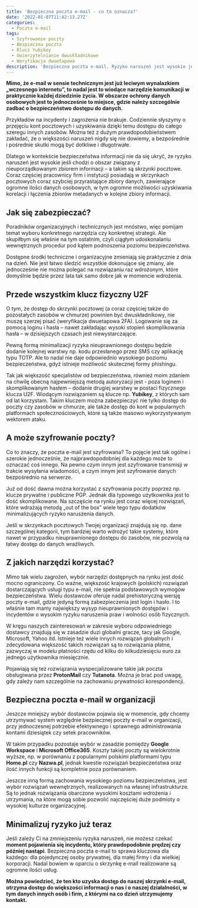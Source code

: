 ```yaml
---
title: 'Bezpieczna poczta e-mail - co to oznacza?'
date: '2022-01-07T11:42:13.27Z'
categories:
  - Poczta e-mail
tags:
  - Szyfrowanie poczty
  - Bezpieczna poczta
  - Klucz Yubikey
  - Uwierzytelnianie dwuskładnikowe
  - Weryfikacja dwuetapowa
description: 'Bezpieczna poczta e-mail. Ryzyko naruszeń jest wysokie jeśli chodzi o obszar związany z nieuporządkowanym zbiorem informacji - a takim są skrzynki pocztowe.'
---
```


**Mimo, że e-mail w sensie technicznym jest już leciwym wynalazkiem „wczesnego internetu”, to nadal jest to wiodące narzędzie komunikacji w praktycznie każdej dziedzinie życia. W obszarze ochrony danych osobowych jest to jednocześnie to miejsce, gdzie należy szczególnie zadbać o bezpieczeństwo dostępu do danych.**

Przykładów na incydenty i zagrożenia nie brakuje. Codziennie słyszymy o przejęciu kont pocztowych i uzyskiwania dzięki temu dostępu do całego szeregu innych zasobów. Można też z dużym prawdopodobieństwem zakładać, że o większości naruszeń nigdy się nie dowiemy, a bezpośrednie i pośrednie skutki mogą być dotkliwe i długotrwałe.

Dlatego w kontekście bezpieczeństwa informacji nie da się ukryć, że ryzyko naruszeń jest wysokie jeśli chodzi o obszar związany z nieuporządkowanym zbiorem informacji – a takim są skrzynki pocztowe. Coraz częściej pracownicy firm i instytucji posiadają w skrzynkach pocztowych coraz szybciej przyrastające zbiory danych, zawierające ogromne ilości danych osobowych, w tym ogromne możliwości uzyskiwania korelacji i łączenia zbiorów metadanych w kolejne zbiory informacji.

## Jak się zabezpieczać?

Poradników organizacyjnych i technicznych jest mnóstwo, więc pomijam temat wyboru konkretnego narzędzia czy konkretnej strategii. Ale skupiłbym się właśnie na tym ostatnim, czyli ciągłym udoskonalaniu wewnętrznych procedur pod kątem podnoszenia poziomu bezpieczeństwa.

Dostępne środki techniczne i organizacyjne zmieniają się praktycznie z dnia na dzień. Nie jest łatwo śledzić wszystkie dokonujące się zmiany, ale jednocześnie nie można polegać na rozwiązaniu raz wdrożonym, które domyślnie będzie przez lata tak samo dobre jak w momencie wdrożenia.

## Przede wszystkim klucz fizyczny U2F

O tym, że dostęp do skrzynki pocztowej (a coraz częściej także do pozostałych zasobów w chmurze) powinien być dwuskładnikowy, nie muszę szerzej pisać (weryfikacja dwuetapowa 2FA). Logowanie się za pomocą loginu i hasła – nawet zakładając wysoki stopień skomplikowania hasła – w dzisiejszych czasach jest niewystarczające.

Pewną formą minimalizacji ryzyka nieuprawnionego dostępu będzie dodanie kolejnej warstwy np. kodu przesłanego przez SMS czy aplikację typu TOTP. Ale to nadal nie daje odpowiednio wysokiego poziomu bezpieczeństwa, gdyż istnieje możliwość skutecznej formy phishingu.

Tak jak większość specjalistów od bezpieczeństwa, również moim zdaniem na chwilę obecną najpewniejszą metodą autoryzacji jest - poza loginem i skomplikowanym hasłem – dodanie drugiej warstwy w postaci fizycznego klucza U2F. Wiodącym rozwiązaniem są klucze np. **Yubikey**, z których sam od lat korzystam. Takim kluczem można zabezpieczyć nie tylko dostęp do poczty czy zasobów w chmurze, ale także dostęp do kont w popularnych platformach społecznościowych, które są także masowo wykorzystywanym wektorem ataku.

## A może szyfrowanie poczty?

Co to znaczy, że poczta e-mail jest szyfrowana? To pojęcie jest tak ogólne i szerokie jednocześnie, że najprawdopodobniej dla każdego może to oznaczać coś innego. Na pewno czym innym jest szyfrowanie transmisji w trakcie wysyłania wiadomości, a czym innym jest szyfrowanie danych bezpośrednio na serwerze.

Już od dość dawna można korzystać z szyfrowania poczty poprzez np. klucze prywatne i publiczne PGP. Jednak dla typowego użytkownika jest to dość skomplikowane. Na szczęście na rynku jest coraz więcej rozwiązań, które wdrażają metodą „out of the box” wiele tego typu dodatków minimalizujących ryzyko naruszenia danych.

Jeśli w skrzynkach pocztowych Twojej organizacji znajdują się np. dane szczególnej kategorii, tym bardziej warto wdrożyć takie systemy, które nawet w przypadku nieuprawnionego dostępu do zasobów, nie pozwolą na łatwy dostęp do danych wrażliwych.

## Z jakich narzędzi korzystać?

Mimo tak wielu zagrożeń, wybór narzędzi dostępnych na rynku jest dość mocno ograniczony. Co ważne, większość krajowych (polskich) rozwiązań dostarczających usługi typu e-mail, nie spełnia podstawowych wymogów bezpieczeństwa. Wielu dostawców oferuje nadal prehistoryczną wersję poczty e-mail, gdzie jedyną formą zabezpieczenia jest login i hasło. I to właśnie tam mamy największy wysyp nieuprawnionych dostępów i incydentów o wysokim ryzyku naruszenia praw i wolności osób fizycznych.

W kręgu naszych zainteresowań w zakresie wyboru odpowiedniego dostawcy znajdują się w zasadzie duzi globalni gracze, tacy jak Google, Microsoft, Yahoo itd. Istnieje też wiele innych rozwiązań globalnych i zdecydowana większość takich rozwiązań są to rozwiązania płatne, zazwyczaj w modelu płatności rzędu od kilku do kilkudziesięciu euro za jednego użytkownika miesięcznie.

Pojawiają się też rozwiązania wyspecjalizowane takie jak poczta obsługiwana przez **ProtonMail** czy **Tutanota**. Można je brać pod uwagę, gdy zależy nam szczególnie na zachowaniu prywatności korespondencji.

## Bezpieczna poczta e-mail w organizacji

Jeszcze mniejszy wybór dostawców pojawia się w momencie, gdy chcemy utrzymywać system względnie bezpiecznej poczty e-mail w organizacji, przy jednoczesnej potrzebie efektywnego i sprawnego administrowania kontami dziesiątek czy setek pracowników.

W takim przypadku pozostaje wybór w zasadzie pomiędzy **Google Workspace** i **Microsoft Office365**. Koszty takiej poczty są wielokrotnie wyższe, np. w porównaniu z popularnymi polskimi platformami typu **Home.pl** czy **Nazwa.pl**, jednak kwestie rozwiązań bezpieczeństwa oraz ilość innych funkcji są kompletnie poza porównaniem.

Jeszcze inną formą zachowania wysokiego poziomu bezpieczeństwa, jest wybór rozwiązań wewnętrznych, realizowanych na własnej infrastrukturze. Są to jednak rozwiązania obarczone wysokimi kosztami wdrożenia i utrzymania, na które mogą sobie pozwolić najczęściej duże podmioty o wysokiej kulturze organizacyjnej.

## Minimalizuj ryzyko już teraz

Jeśli zależy Ci na zmniejszeniu ryzyka naruszeń, nie możesz czekać **moment pojawienia się incydentu, który prawdopodobnie prędzej czy później nastąpi**. Bezpieczna poczta e-mail to sprawa kluczowa dla każdego: dla pojedynczej osoby prywatnej, dla małej firmy i dla wielkiej korporacji. Nadal bowiem w oparciu o skrzynkę e-mail realizowane są ogromne ilości usług.

**Można powiedzieć, że ten kto uzyska dostęp do naszej skrzynki e-mail, otrzyma dostęp do większości informacji o nas i o naszej działalności, w tym danych innych osób i firm, z którymi na co dzień utrzymujemy kontakt.**